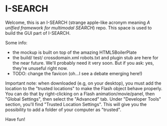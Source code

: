 I-SEARCH
===

Welcome, this is an I-SEARCH (strange apple-like acronym meaning *A unIfied framework for multimodal SEARCH*) repo.
This space is used to build the GUI part of I-SEARCH.

Some info: 

- the mockup is built on top of the amazing HTML5BoilerPlate
- the build/ test/ crossdomain.xml robots.txt and plugin stub are here for the near future.
  We'll probably need it very soon. But if you ask: yes, they're unuseful right
  now.
- TODO: change the favicon (oh...I see a debate emerging here!)

Important note: when downloaded (e.g, on your desktop), you must add the
location to the "trusted locations" to make the Flash object behave properly.
You can do that by right-clicking on a Flash animation/movie/panel, then "Global Settings", then select
the "Advanced" tab. Under "Developer Tools" section, you'll find "Trusted Location Settings". 
This will give you the possibility to add a folder of your computer as
"trusted".

Have fun!
